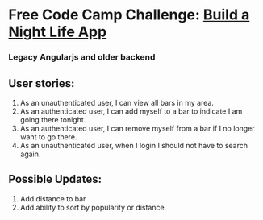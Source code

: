 # Free Code Camp Challenge: [Build a Night Life App](https://www.freecodecamp.com/build-a-nightlife-coordination-app)
### Legacy Angularjs and older backend

## User stories:
1. As an unauthenticated user, I can view all bars in my area.
2. As an authenticated user, I can add myself to a bar to indicate I am going there tonight.
3. As an authenticated user, I can remove myself from a bar if I no longer want to go there.
4. As an unauthenticated user, when I login I should not have to search again.

## Possible Updates:
1. Add distance to bar
2. Add ability to sort by popularity or distance
